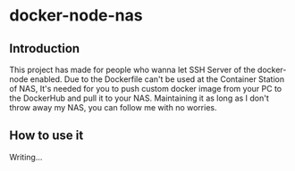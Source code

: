 # docker-node-nas

## Introduction

This project has made for people who wanna let SSH Server of the docker-node enabled.
Due to the Dockerfile can't be used at the Container Station of NAS, It's needed for you to push custom docker image from your PC to the DockerHub and pull it to your NAS.
Maintaining it as long as I don't throw away my NAS, you can follow me with no worries.

## How to use it

Writing...
